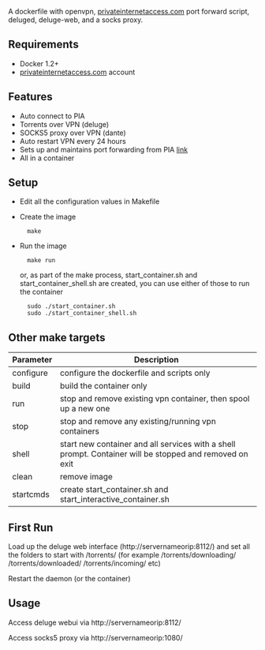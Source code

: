 A dockerfile with openvpn, [privateinternetaccess.com](https://www.privateinternetaccess.com/) port forward script, deluged, deluge-web, and a socks proxy.

Requirements
-------
- Docker 1.2+
- [privateinternetaccess.com](https://www.privateinternetaccess.com/) account

Features
-------
- Auto connect to PIA
- Torrents over VPN (deluge)
- SOCKS5 proxy over VPN (dante)
- Auto restart VPN every 24 hours
- Sets up and maintains port forwarding from PIA [link](https://www.privateinternetaccess.com/forum/index.php?p=/discussion/3359/port-forwarding-without-the-application-w-pia-script-advanced-users/p1)
- All in a container

Setup
-------
- Edit all the configuration values in Makefile

- Create the image

        make

- Run the image
 
        make run

  or, as part of the make process, start_container.sh and start_container_shell.sh are created, you can use either of those to run the container

        sudo ./start_container.sh
        sudo ./start_container_shell.sh

Other make targets
-------

|Parameter|Description|
|---------|-----------|
|configure|configure the dockerfile and scripts only|
|build|build the container only|
|run|stop and remove existing vpn container, then spool up a new one|
|stop|stop and remove any existing/running vpn containers|
|shell|start new container and all services with a shell prompt.  Container will be stopped and removed on exit|
|clean|remove image|
|startcmds|create start_container.sh and start_interactive_container.sh|


First Run
-------
Load up the deluge web interface (http://servernameorip:8112/) and set all the folders to start with /torrents/  (for example /torrents/downloading/  /torrents/downloaded/  /torrents/incoming/   etc)

Restart the daemon (or the container)


Usage
-------
Access deluge webui via http://servernameorip:8112/ 

Access socks5 proxy via http://servernameorip:1080/
